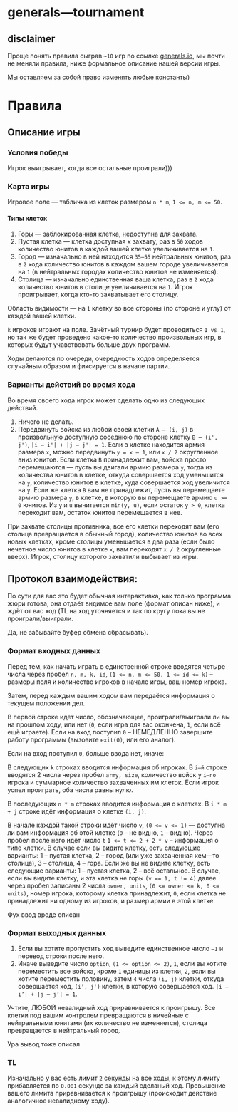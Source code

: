 # generals—tournament

## disclaimer

Проще понять правила сыграв ```~10``` игр по ссылке [generals.io](https://generals.io), мы почти не меняли правила, ниже формальное описание нашей версии игры.

Мы оставляем за собой право изменять любые константы)

# Правила

## Описание игры

### Условия победы
Игрок выигрывает, когда все остальные проиграли)))

### Карта игры

Игровое поле — табличка из клеток размером ```n * m```, ```1 <= n, m <= 50```.

#### Типы клеток

1. Горы — заблокированная клетка, недоступна для захвата.
2. Пустая клетка — клетка доступная к захвату, раз в ```50``` ходов количество юнитов в каждой вашей клетке увеличивается на ```1```.
3. Город — изначально в ней находится ```35—55``` нейтральных юнитов, раз в ```2``` хода количество юнитов в каждом вашем городе увеличивается на ```1``` (в нейтральных городах количество юнитов не изменяется).
4. Столица — изначально единственная ваша клетка, раз в ```2``` хода количество юнитов в столице увеличивается на ```1```. Игрок проигрывает, когда кто-то захватывает его столицу.

Область видимости — на ```1``` клетку во все стороны (по стороне и углу) от каждой вашей клетки.

```k``` игроков играют на поле. Зачётный турнир будет проводиться ```1 vs 1```, но так же будет проведено какое-то количество произвольных игр, в которых будут учавствовать больше двух программ.

Ходы делаются по очереди, очередность ходов определяется случайным образом и фиксируется в начале партии. 

### Варианты действий во время хода
Во время своего хода игрок может сделать одно из следующих действий.
1. Ничего не делать.
2. Передвинуть войска из любой своей клетки ```A — (i, j)``` в произвольную доступную соседнюю по стороне клетку ```B — (i', j')```, ```|i — i'| + |j — j'| = 1```. Если в клетке находится армия размера ```x```, можно передвинуть ```y = x — 1```, или ```x / 2``` округленное вниз юнитов. Если клетка ```B``` принадлежит вам, войска просто перемещаются — пусть вы двигали армию размера ```y```, тогда из количества юнитов в клетке, откуда совершается ход уменьшится на ```y```, количество юнитов в клетке, куда совершается ход увеличится на ```y```. Если же клетка ```B``` вам не принадлежит, пусть вы перемещаете армию размера ```y```, в клетке, в которую вы перемещаете армию ```u >= 0``` юнитов. Из ```y``` и ```u``` вычитается ```min(y, u)```, если остаток ```y > 0```, клетка переходит вам, остаток юнитов перемещается в нее.

При захвате столицы противника, все его клетки переходят вам (его столица превращается в обычный город), количество юнитов во всех новых клетках, кроме столицы уменьшается в два раза (если было нечетное число юнитов в клетке ```x```, вам переходят ```x / 2``` округленные вверх). Игрок, столицу которого захватили выбывает из игры.

## Протокол взаимодействия:
По сути для вас это будет обычная интерактивка, как только программа жюри готова, она отдаёт видимое вам поле (формат описан ниже), и ждёт от вас ход (TL на ход уточняется и так по кругу пока вы не проиграли/выиграли. 

Да, не забывайте буфер обмена сбрасывать).

### Формат входных данных
Перед тем, как начать играть в единственной строке вводятся четыре числа через пробел ```n, m, k, id```, ```(1 <= n, m <= 50, 1 <= id <= k)``` – размеры поля и количество игроков в начале игры, ваш номер игрока.

Затем, перед каждым вашим ходом вам передаётся информация о текущем положении дел.

В первой строке идёт число, обозначающее, проиграли/выиграли ли вы на прошлом ходу, или нет (```0```, если игра для вас окончена, ```1```, если всё ещё играете). 
Если на вход поступил ```0``` – НЕМЕДЛЕННО завершите работу программы (вызовите ```exit(0)```, или его аналог).

Если на вход поступил ```0```, больше ввода нет, иначе:

В следующих ```k``` строках вводится информация об игроках. 
В ```i—й``` строке вводятся 2 числа через пробел ```army, size```, количество войск у ```i—го``` игрока и суммарное количество захваченных им клеток. Если игрок успел проиграть, оба числа равны нулю.

В последующих ```n * m``` строках вводится информация о клетках. В ```i * m + j``` строке идёт информация о клетке ```(i, j)```.

В начале каждой такой строки идёт число ```v```,  ```(0 <= v <= 1)``` — доступна ли вам информация об этой клетке (```0``` – не видно, ```1``` – видно). 
Через пробел после него идёт число ```t``` ```1 <= t <= 2 + 2 * v``` – информация о типе клетки. 
В случае если вы видите клетку, есть следующие варианты: 1 – пустая клетка, 2 – город (или уже захваченная кем—то столица), 3 – столица, 4 – гора.
Если же вы не видите клетку, есть следующие варианты: 1 – пустая клетка, 2 – всё остальное. 
В случае, если вы видите клетку, и эта клетка не горы ```(v == 1, t != 4)``` далее через пробел записаны 2 числа ```owner, units```,  ```(0 <= owner <= k, 0 <= units)```, номер игрока, которому клетка принадлежит, ```0```, если клетка не принадлежит ни одному из игроков, и размер армии в этой клетке.

Фух ввод вроде описан

### Формат выходных данных

1. Если вы хотите пропустить ход выведите единственное число ```—1``` и перевод строки после него.
2. Иначе выведите число ```option```, ```(1 <= option <= 2)```, ```1```, если вы хотите переместить все войска, кроме ```1``` единицы из клетки, ```2```, если вы хотите переместить половину, затем ```4``` числа ```(i, j)``` клетки, откуда совершается ход, ```(i', j')``` клетки, в которую совершается ход. ```|i — i’| + |j — j’| = 1```.

Учтите, ЛЮБОЙ невалидный ход приравнивается к проигрышу. Все клетки под вашим контролем превращаются в ничейные с нейтральными юнитами (их количество не изменяется), столица превращается в нейтральный город.

Ура вывод тоже описал

### TL

Изначально у вас есть лимит ```2``` секунды на все ходы, к этому лимиту прибавляется по ```0.001``` секунде за каждый сделаный ход. Превышение вашего лимита приравнивается к проигрышу (происходит действие аналогичное невалидному ходу).